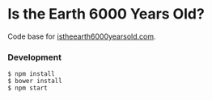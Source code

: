# Is the Earth 6000 Years Old? 

Code base for [istheearth6000yearsold.com](http://istheearth6000yearsold.com). 

### Development

    $ npm install 
    $ bower install 
    $ npm start

